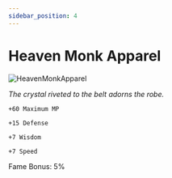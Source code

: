 ```yaml
---
sidebar_position: 4
---
```


# Heaven Monk Apparel

![HeavenMonkApparel](http://i.imgur.com/dAnqw6P.png)

<i>The crystal riveted to the belt adorns the robe.</i>

    +60 Maximum MP
    
    +15 Defense
    
    +7 Wisdom
    
    +7 Speed
    
Fame Bonus: 5%
